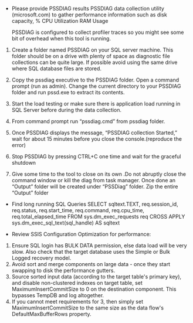  
- Please provide PSSDIAG results PSSDIAG data collection utility (microsoft.com) to gather performance information such as disk capacity, % CPU Utilization RAM Usage

   PSSDIAG is configured to collect profiler traces so you might see some bit of overhead when this tool is running.

1. Create a folder named PSSDIAG on your SQL server machine. This folder should be on a drive with plenty of space as diagnostic file collections can be quite large. If possible avoid using the same drive where SQL database files are stored.

1. Copy the pssdiag executive to the PSSDIAG folder. Open a command prompt (run as admin). Change the current directory to your PSSDIAG folder and run pssd.exe to extract its contents.

1. Start the load testing or make sure there is application load running in SQL Server before during the data collection.

1. From command prompt run “pssdiag.cmd” from pssdiag folder.

1. Once PSSDIAG displays the message, “PSSDIAG collection Started,” wait for about 15 minutes before you close the console.(reproduce the error)

1. Stop PSSDIAG by pressing CTRL+C one time and wait for the graceful shutdown

1. Give some time to the tool to close on its own .Do not abruptly close the command window or kill the diag from task manager. Once done an “Output” folder will be created under “PSSDiag” folder. Zip the entire “Output” folder

- Find long running SQL Queries
SELECT sqltext.TEXT,
req.session_id,
req.status,
req.start_time,
req.command,
req.cpu_time,
req.total_elapsed_time
FROM sys.dm_exec_requests req
CROSS APPLY sys.dm_exec_sql_text(sql_handle) AS sqltext 


- Review SSIS Configuration Optimization for performance:
1. Ensure SQL login has BULK DATA permission, else data load will be very slow. Also check that the target database uses the Simple or Bulk Logged recovery model.
1. Avoid sort and merge components on large data - once they start swapping to disk the performance gutters.
1. Source sorted input data (according to the target table's primary key), and disable non-clustered indexes on target table, set MaximumInsertCommitSize to 0 on the destination component. This bypasses TempDB and log altogether.
1. If you cannot meet requirements for 3, then simply set MaximumInsertCommitSize to the same size as the data flow's DefaultMaxBufferRows property.

